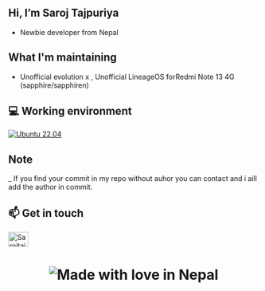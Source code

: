 ## Hi, I’m Saroj Tajpuriya
- Newbie developer from Nepal

##  What I'm maintaining
- Unofficial evolution x , Unofficial LineageOS forRedmi Note 13 4G (sapphire/sapphiren)
## 💻 Working environment
[![Ubuntu 22.04](https://img.shields.io/badge/Ubuntu-22.04-orange?style=flat-square&logo=ubuntu&logoColor=ffffff)](https://releases.ubuntu.com/22.04/)

##  Note
_ If you find your commit in my repo without auhor you can contact and i aill add the author in commit.

## 📫 Get in touch
<p align="left">
<a href="[https://t.me/Sarojtaj77" target="blank"><img align="center" src="https://cdn.jsdelivr.net/npm/simple-icons@3.0.1/icons/telegram.svg" alt="Sarojtaj77" height="30" width="40" /></a>

<h1 align="center">

![Made with love in Nepal](https://madewithlove.now.sh/np?heart=true&text=Made+with+love+in+Nepal)
</h1>

